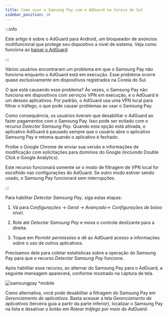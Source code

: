 ```yaml
---
title: Como usar o Samsung Pay com o AdGuard na Coreia do Sul
sidebar_position: 16
---
```


:::info

Este artigo é sobre o AdGuard para Android, um bloqueador de anúncios multifuncional que protege seu dispositivo a nível de sistema. Veja como funciona ao [baixar o AdGuard](https://agrd.io/download-kb-adblock)

:::

Vários usuários encontraram um problema em que o Samsung Pay não funciona enquanto o AdGuard está em execução. Esse problema ocorre quase exclusivamente em dispositivos registrados na Coreia do Sul.

O que está causando esse problema? Às vezes, o Samsung Pay não funciona em dispositivos com serviços VPN em execução, e o AdGuard é um desses aplicativos. Por padrão, o AdGuard usa uma VPN local para filtrar o tráfego, o que pode causar problemas ao usar o Samsung Pay.

Como consequência, os usuários tiveram que desabilitar o AdGuard ao fazer pagamentos com o Samsung Pay. Isso pode ser evitado com o recurso *Detectar Samsung Pay*. Quando esta opção está ativada, o aplicativo AdGuard é pausado sempre que o usuário abre o aplicativo Samsung Pay e retoma quando o aplicativo é fechado.

Proíbe o Google Chrome de enviar sua versão e informações de modificação com solicitações para domínios do Google (incluindo Double Click e Google Analytics).

Este recurso funcionará somente se o modo de filtragem de VPN local for escolhido nas configurações do AdGuard. Se outro modo estiver sendo usado, o Samsung Pay funcionará sem interrupções.

:::

Para habilitar *Detectar Samsung Pay*, siga estas etapas:

1. Vá para *Configurações* → *Geral* → *Avançado*→ *Configurações de baixo nível*.

1. Role até *Detectar Samsung Pay* e mova o controle deslizante para a direita.

1. Toque em *Permitir permissões* e dê ao AdGuard acesso a informações sobre o uso de outros aplicativos.

Precisamos dele para coletar estatísticas sobre a operação do Samsung Pay para que o recurso *Detectar Samsung Pay* funcione.

Após habilitar esse recurso, ao alternar do Samsung Pay para o AdGuard, a seguinte mensagem aparecerá, conforme mostrado na captura de tela.

![samsungpay *mobile](https://cdn.adtidy.org/content/kb/ad_blocker/android/solving_problems/samsungpay-with-adguard-in-south-korea/samsung_pay.png)

Como alternativa, você pode desabilitar a filtragem do Samsung Pay em *Gerenciamento de aplicativos*. Basta acessar a tela *Gerenciamento de aplicativos* (terceira guia a partir da parte inferior), localizar o Samsung Pay na lista e desativar o botão em *Rotear tráfego por meio do AdGuard*.
